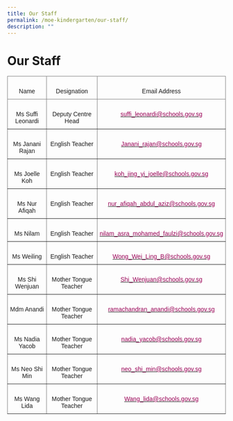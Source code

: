 ```yaml
---
title: Our Staff
permalink: /moe-kindergarten/our-staff/
description: ""
---
```

# **Our Staff**

<style type="text/css">
.tg  {border-collapse:collapse;border-spacing:0;}
.tg td{border-color:black;border-style:solid;border-width:1px;font-family:Arial, sans-serif;font-size:14px;
  overflow:hidden;padding:10px 5px;word-break:normal;}
.tg th{border-color:black;border-style:solid;border-width:1px;font-family:Arial, sans-serif;font-size:14px;
  font-weight:normal;overflow:hidden;padding:10px 5px;word-break:normal;}
.tg .tg-c3ow{border-color:inherit;text-align:center;vertical-align:top}
</style>
<table class="tg">
<thead>
  <tr>
    <th class="tg-c3ow">   <br>Name   </th>
    <th class="tg-c3ow">   <br>Designation   </th>
    <th class="tg-c3ow">   <br>Email   Address   </th>
  </tr>
</thead>
<tbody>
  <tr>
    <td class="tg-c3ow">   <br>Ms   Suffi Leonardi   </td>
    <td class="tg-c3ow">   <br>Deputy   Centre Head   </td>
    <td class="tg-c3ow">   <br><a href="mailto:&#x73;&#117;&#102;&#x66;&#x69;&#x5f;&#108;&#101;&#111;&#110;&#97;&#114;&#100;&#x69;&#64;&#115;&#x63;&#x68;&#111;&#x6f;&#x6c;&#115;&#46;&#x67;&#111;&#118;&#x2e;&#115;&#103;"><span style="color:#905">suffi_leonardi@schools.gov.sg</span></a>   </td>
  </tr>
  <tr>
    <td class="tg-c3ow">   <br>Ms   Janani Rajan   </td>
    <td class="tg-c3ow">   <br>English   Teacher   </td>
    <td class="tg-c3ow">   <br><a href="mailto:&#x4a;&#97;&#x6e;&#x61;&#x6e;&#x69;&#x5f;&#x72;&#97;&#106;&#97;&#110;&#x40;&#x73;&#x63;&#x68;&#x6f;&#x6f;&#x6c;&#115;&#46;&#x67;&#111;&#x76;&#x2e;&#x73;&#x67;"><span style="color:#905">Janani_rajan@schools.gov.sg</span></a>   </td>
  </tr>
  <tr>
    <td class="tg-c3ow">   <br>Ms Joelle   Koh   </td>
    <td class="tg-c3ow">   <br>English   Teacher   </td>
    <td class="tg-c3ow">   <br><a href="mailto:&#107;&#x6f;&#104;&#95;&#106;&#x69;&#110;&#x67;&#x5f;&#121;&#105;&#x5f;&#x6a;&#x6f;&#101;&#108;&#x6c;&#x65;&#x40;&#x73;&#x63;&#104;&#111;&#111;&#x6c;&#x73;&#46;&#103;&#111;&#x76;&#46;&#x73;&#x67;"><span style="color:#905">koh_jing_yi_joelle@schools.gov.sg</span></a>   </td>
  </tr>
  <tr>
    <td class="tg-c3ow">   <br>Ms   Nur Afiqah   </td>
    <td class="tg-c3ow">   <br>English   Teacher   </td>
    <td class="tg-c3ow">   <br><a href="mailto:&#110;&#117;&#x72;&#95;&#x61;&#102;&#x69;&#113;&#x61;&#104;&#95;&#x61;&#x62;&#x64;&#117;&#108;&#x5f;&#97;&#x7a;&#105;&#122;&#x40;&#115;&#x63;&#104;&#111;&#111;&#108;&#x73;&#x2e;&#103;&#111;&#x76;&#46;&#115;&#103;"><span style="color:#905">nur_afiqah_abdul_aziz@schools.gov.sg</span></a>   </td>
  </tr>
  <tr>
    <td class="tg-c3ow">   <br>Ms Nilam   </td>
    <td class="tg-c3ow">   <br>English   Teacher   </td>
    <td class="tg-c3ow">   <br><a href="mailto:&#110;&#x69;&#108;&#97;&#109;&#x5f;&#x61;&#115;&#114;&#x61;&#95;&#109;&#x6f;&#104;&#97;&#x6d;&#x65;&#100;&#95;&#102;&#97;&#x75;&#x6c;&#x7a;&#105;&#64;&#x73;&#99;&#104;&#111;&#x6f;&#x6c;&#x73;&#x2e;&#x67;&#111;&#x76;&#46;&#115;&#103;"><span style="color:#905">nilam_asra_mohamed_faulzi@schools.gov.sg</span></a>   </td>
  </tr>
  <tr>
    <td class="tg-c3ow">   <br>Ms Weiling   </td>
    <td class="tg-c3ow">   <br>English   Teacher   </td>
    <td class="tg-c3ow">   <br><a href="mailto:&#x57;&#x6f;&#110;&#x67;&#95;&#x57;&#x65;&#x69;&#x5f;&#x4c;&#105;&#x6e;&#x67;&#95;&#66;&#x40;&#115;&#x63;&#104;&#111;&#111;&#x6c;&#115;&#x2e;&#103;&#111;&#118;&#x2e;&#115;&#x67;"><span style="color:#905">Wong_Wei_Ling_B@schools.gov.sg</span></a>   </td>
  </tr>
  <tr>
    <td class="tg-c3ow">   <br>Ms   Shi Wenjuan   </td>
    <td class="tg-c3ow">   <br>Mother   Tongue Teacher   </td>
    <td class="tg-c3ow">   <br><a href="mailto:&#x53;&#104;&#x69;&#95;&#87;&#x65;&#x6e;&#106;&#117;&#x61;&#110;&#x40;&#115;&#x63;&#104;&#x6f;&#x6f;&#108;&#115;&#x2e;&#x67;&#111;&#118;&#x2e;&#115;&#x67;"><span style="color:#905">Shi_Wenjuan@schools.gov.sg</span></a>   </td>
  </tr>
  <tr>
    <td class="tg-c3ow">   <br>Mdm   Anandi    </td>
    <td class="tg-c3ow">   <br>Mother   Tongue Teacher   </td>
    <td class="tg-c3ow">   <br><a href="mailto:&#x72;&#97;&#x6d;&#97;&#99;&#104;&#97;&#x6e;&#100;&#x72;&#97;&#110;&#x5f;&#97;&#110;&#x61;&#110;&#x64;&#105;&#64;&#115;&#99;&#104;&#x6f;&#111;&#108;&#115;&#x2e;&#x67;&#111;&#118;&#x2e;&#x73;&#x67;"><span style="color:#905">ramachandran_anandi@schools.gov.sg</span></a>   </td>
  </tr>
  <tr>
    <td class="tg-c3ow">   <br>Ms   Nadia Yacob   </td>
    <td class="tg-c3ow">   <br>Mother   Tongue Teacher   </td>
    <td class="tg-c3ow">   <br><a href="mailto:&#x6e;&#97;&#x64;&#x69;&#x61;&#95;&#121;&#x61;&#x63;&#111;&#x62;&#64;&#115;&#99;&#104;&#111;&#x6f;&#x6c;&#x73;&#46;&#x67;&#x6f;&#118;&#46;&#115;&#103;"><span style="color:#905">nadia_yacob@schools.gov.sg</span></a>   </td>
  </tr>
  <tr>
    <td class="tg-c3ow">   <br>Ms   Neo Shi Min   </td>
    <td class="tg-c3ow">   <br>Mother   Tongue Teacher   </td>
    <td class="tg-c3ow">   <br><a href="mailto:&#x6e;&#x65;&#111;&#x5f;&#115;&#x68;&#x69;&#x5f;&#109;&#x69;&#110;&#x40;&#x73;&#99;&#104;&#x6f;&#x6f;&#108;&#115;&#x2e;&#103;&#x6f;&#x76;&#46;&#x73;&#x67;"><span style="color:#905">neo_shi_min@schools.gov.sg</span></a>   </td>
  </tr>
  <tr>
    <td class="tg-c3ow">   <br>Ms   Wang Lida   </td>
    <td class="tg-c3ow">   <br>Mother   Tongue Teacher   </td>
    <td class="tg-c3ow">   <br><a href="mailto:&#x57;&#97;&#x6e;&#x67;&#x5f;&#x6c;&#x69;&#100;&#97;&#64;&#115;&#99;&#x68;&#111;&#111;&#x6c;&#x73;&#x2e;&#x67;&#111;&#118;&#x2e;&#x73;&#x67;"><span style="color:#905">Wang_lida@schools.gov.sg</span></a>   </td>
  </tr>
</tbody>
</table>